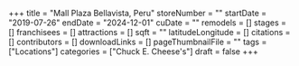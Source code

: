 +++
title = "Mall Plaza Bellavista, Peru"
storeNumber = ""
startDate = "2019-07-26"
endDate = "2024-12-01"
cuDate = ""
remodels = []
stages = []
franchisees = []
attractions = []
sqft = ""
latitudeLongitude = []
citations = []
contributors = []
downloadLinks = []
pageThumbnailFile = ""
tags = ["Locations"]
categories = ["Chuck E. Cheese's"]
draft = false
+++
